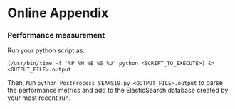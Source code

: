 # Online Appendix 

### Performance measurement
Run your python script as:

`(/usr/bin/time -f '%P %M %E %S %U' python <SCRIPT_TO_EXECUTE>) &> <OUTPUT_FILE>.output`

Then, run `python PostProcess_SEAMS19.py <OUTPUT_FILE>.output` to parse the performance metrics and add to the ElasticSearch database created by your most recent run.
